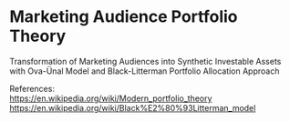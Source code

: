 # Marketing Audience Portfolio Theory
Transformation of Marketing Audiences into Synthetic Investable Assets with Ova-Ünal Model and Black-Litterman Portfolio Allocation Approach

References:<br>
<a href="https://en.wikipedia.org/wiki/Modern_portfolio_theory">https://en.wikipedia.org/wiki/Modern_portfolio_theory</a><br>
<a href="https://en.wikipedia.org/wiki/Black%E2%80%93Litterman_model">https://en.wikipedia.org/wiki/Black%E2%80%93Litterman_model</a>
